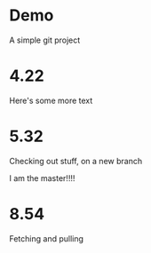 # Demo
A simple git project

# 4.22
Here's some more text

# 5.32
Checking out stuff, on a new branch

I am the 
master!!!!

# 8.54
Fetching and pulling
